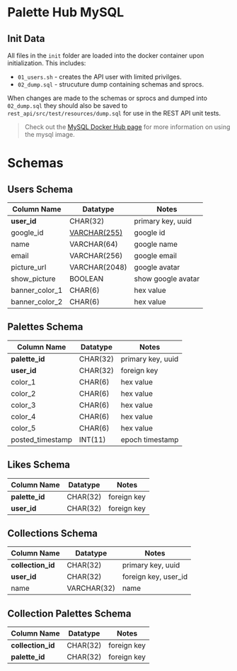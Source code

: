 # **Palette Hub MySQL**

## Init Data

All files in the `init` folder are loaded into the docker container upon initialization. This includes:

- `01_users.sh` - creates the API user with limited privilges.
- `02_dump.sql` - strucuture dump containing schemas and sprocs.

When changes are made to the schemas or sprocs and dumped into `02_dump.sql` they should also be saved to `rest_api/src/test/resources/dump.sql` for use in the REST API unit tests.

> Check out the [MySQL Docker Hub page](https://hub.docker.com/_/mysql/) for more information on using the mysql image.

# Schemas

## Users Schema

| Column Name    | Datatype          | Notes              |
| -----------    | --------          | -----              |
| **user_id**    | CHAR(32)          | primary key, uuid  |
| google_id      | [VARCHAR(255)][1] | google id          |
| name           | VARCHAR(64)       | google name        |
| email          | VARCHAR(256)      | google email       |
| picture_url    | VARCHAR(2048)     | google avatar      |
| show_picture   | BOOLEAN           | show google avatar |
| banner_color_1 | CHAR(6)           | hex value          |
| banner_color_2 | CHAR(6)           | hex value          |

## Palettes Schema

| Column Name      | Datatype     | Notes             |
| -----------      | --------     | -----             |
| **palette_id**   | CHAR(32)     | primary key, uuid |
| **user_id**      | CHAR(32)     | foreign key       |
| color_1          | CHAR(6)      | hex value         |
| color_2          | CHAR(6)      | hex value         |
| color_3          | CHAR(6)      | hex value         |
| color_4          | CHAR(6)      | hex value         |
| color_5          | CHAR(6)      | hex value         |
| posted_timestamp | INT(11)      | epoch timestamp   |

## Likes Schema

| Column Name    | Datatype     | Notes       |
| -----------    | --------     | -----       |
| **palette_id** | CHAR(32)     | foreign key |
| **user_id**    | CHAR(32)     | foreign key |

## Collections Schema

| Column Name       | Datatype     | Notes                |
| -----------       | --------     | -----                |
| **collection_id** | CHAR(32)     | primary key, uuid    |
| **user_id**       | CHAR(32)     | foreign key, user_id | 
| name              | VARCHAR(32)  | name                 |

## Collection Palettes Schema

| Column Name       | Datatype     | Notes                |
| -----------       | --------     | -----                |
| **collection_id** | CHAR(32)     | foreign key          |
| **palette_id**    | CHAR(32)     | foreign key          |


[1]: https://developers.google.com/identity/openid-connect/openid-connect#an-id-tokens-payload